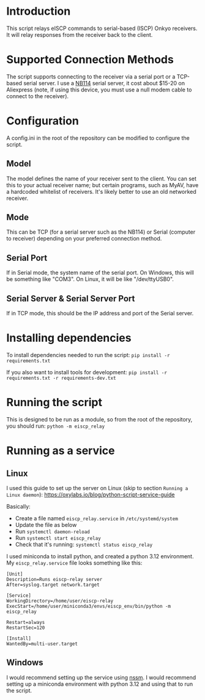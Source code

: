 # Introduction

This script relays eISCP commands to serial-based (ISCP) Onkyo receivers. It will relay responses from the receiver back to the client.

# Supported Connection Methods

The script supports connecting to the receiver via a serial port or a TCP-based serial server. I use a [NB114](https://www.cdebyte.com/products/NB114) serial server, it cost about $15-20 on Aliexpress (note, if using this device, you must use a null modem cable to connect to the receiver).

# Configuration

A config.ini in the root of the repository can be modified to configure the script.

## Model

The model defines the name of your receiver sent to the client. You can set this to your actual receiver name; but certain programs, such as MyAV, have a hardcoded whitelist of receivers. It's likely better to use an old networked receiver.

## Mode

This can be TCP (for a serial server such as the NB114) or Serial (computer to receiver) depending on your preferred connection method.

## Serial Port

If in Serial mode, the system name of the serial port. On Windows, this will be something like "COM3". On Linux, it will be like "/dev/ttyUSB0".

## Serial Server & Serial Server Port

If in TCP mode, this should be the IP address and port of the Serial server.

# Installing dependencies

To install dependencies needed to run the script:
`pip install -r requirements.txt`

If you also want to install tools for development:
`pip install -r requirements.txt -r requirements-dev.txt`

# Running the script

This is designed to be run as a module, so from the root of the repository, you should run:
`python -m eiscp_relay`

# Running as a service

## Linux

I used this guide to set up the server on Linux (skip to section `Running a Linux daemon`):
https://oxylabs.io/blog/python-script-service-guide

Basically:

 * Create a file named `eiscp_relay.service` in `/etc/systemd/system`
 * Update the file as below
 * Run `systemctl daemon-reload`
 * Run `systemctl start eiscp_relay`
 * Check that it's running: `systemctl status eiscp_relay`


I used miniconda to install python, and created a python 3.12 environment. My `eiscp_relay.service` file looks something like this:

```
[Unit]
Description=Runs eiscp-relay server
After=syslog.target network.target

[Service]
WorkingDirectory=/home/user/eiscp-relay
ExecStart=/home/user/miniconda3/envs/eiscp_env/bin/python -m eiscp_relay

Restart=always
RestartSec=120

[Install]
WantedBy=multi-user.target
```

## Windows

I would recommend setting up the service using [nssm](https://nssm.cc). I would recommend setting up a miniconda environment with python 3.12 and using that to run the script.
